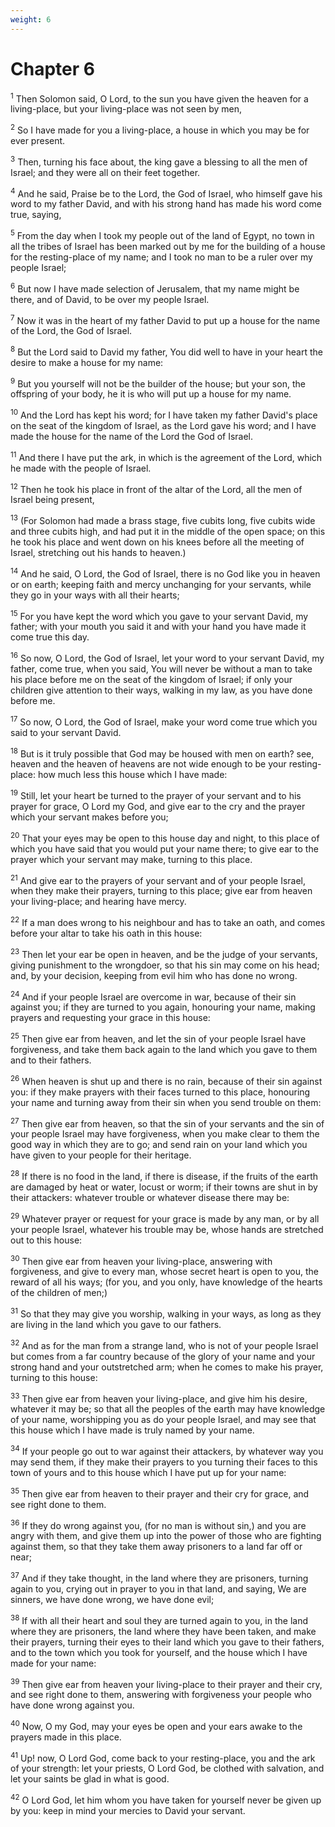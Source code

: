 ```yaml
---
weight: 6
---
```


# Chapter 6

<sup>1</sup> Then Solomon said, O Lord, to the sun you have given the heaven for a living-place, but your living-place was not seen by men, 

<sup>2</sup> So I have made for you a living-place, a house in which you may be for ever present. 

<sup>3</sup> Then, turning his face about, the king gave a blessing to all the men of Israel; and they were all on their feet together. 

<sup>4</sup> And he said, Praise be to the Lord, the God of Israel, who himself gave his word to my father David, and with his strong hand has made his word come true, saying, 

<sup>5</sup> From the day when I took my people out of the land of Egypt, no town in all the tribes of Israel has been marked out by me for the building of a house for the resting-place of my name; and I took no man to be a ruler over my people Israel; 

<sup>6</sup> But now I have made selection of Jerusalem, that my name might be there, and of David, to be over my people Israel. 

<sup>7</sup> Now it was in the heart of my father David to put up a house for the name of the Lord, the God of Israel. 

<sup>8</sup> But the Lord said to David my father, You did well to have in your heart the desire to make a house for my name: 

<sup>9</sup> But you yourself will not be the builder of the house; but your son, the offspring of your body, he it is who will put up a house for my name. 

<sup>10</sup> And the Lord has kept his word; for I have taken my father David's place on the seat of the kingdom of Israel, as the Lord gave his word; and I have made the house for the name of the Lord the God of Israel. 

<sup>11</sup> And there I have put the ark, in which is the agreement of the Lord, which he made with the people of Israel. 

<sup>12</sup> Then he took his place in front of the altar of the Lord, all the men of Israel being present, 

<sup>13</sup> (For Solomon had made a brass stage, five cubits long, five cubits wide and three cubits high, and had put it in the middle of the open space; on this he took his place and went down on his knees before all the meeting of Israel, stretching out his hands to heaven.) 

<sup>14</sup> And he said, O Lord, the God of Israel, there is no God like you in heaven or on earth; keeping faith and mercy unchanging for your servants, while they go in your ways with all their hearts; 

<sup>15</sup> For you have kept the word which you gave to your servant David, my father; with your mouth you said it and with your hand you have made it come true this day. 

<sup>16</sup> So now, O Lord, the God of Israel, let your word to your servant David, my father, come true, when you said, You will never be without a man to take his place before me on the seat of the kingdom of Israel; if only your children give attention to their ways, walking in my law, as you have done before me. 

<sup>17</sup> So now, O Lord, the God of Israel, make your word come true which you said to your servant David. 

<sup>18</sup> But is it truly possible that God may be housed with men on earth? see, heaven and the heaven of heavens are not wide enough to be your resting-place: how much less this house which I have made: 

<sup>19</sup> Still, let your heart be turned to the prayer of your servant and to his prayer for grace, O Lord my God, and give ear to the cry and the prayer which your servant makes before you; 

<sup>20</sup> That your eyes may be open to this house day and night, to this place of which you have said that you would put your name there; to give ear to the prayer which your servant may make, turning to this place. 

<sup>21</sup> And give ear to the prayers of your servant and of your people Israel, when they make their prayers, turning to this place; give ear from heaven your living-place; and hearing have mercy. 

<sup>22</sup> If a man does wrong to his neighbour and has to take an oath, and comes before your altar to take his oath in this house: 

<sup>23</sup> Then let your ear be open in heaven, and be the judge of your servants, giving punishment to the wrongdoer, so that his sin may come on his head; and, by your decision, keeping from evil him who has done no wrong. 

<sup>24</sup> And if your people Israel are overcome in war, because of their sin against you; if they are turned to you again, honouring your name, making prayers and requesting your grace in this house: 

<sup>25</sup> Then give ear from heaven, and let the sin of your people Israel have forgiveness, and take them back again to the land which you gave to them and to their fathers. 

<sup>26</sup> When heaven is shut up and there is no rain, because of their sin against you: if they make prayers with their faces turned to this place, honouring your name and turning away from their sin when you send trouble on them: 

<sup>27</sup> Then give ear from heaven, so that the sin of your servants and the sin of your people Israel may have forgiveness, when you make clear to them the good way in which they are to go; and send rain on your land which you have given to your people for their heritage. 

<sup>28</sup> If there is no food in the land, if there is disease, if the fruits of the earth are damaged by heat or water, locust or worm; if their towns are shut in by their attackers: whatever trouble or whatever disease there may be: 

<sup>29</sup> Whatever prayer or request for your grace is made by any man, or by all your people Israel, whatever his trouble may be, whose hands are stretched out to this house: 

<sup>30</sup> Then give ear from heaven your living-place, answering with forgiveness, and give to every man, whose secret heart is open to you, the reward of all his ways; (for you, and you only, have knowledge of the hearts of the children of men;) 

<sup>31</sup> So that they may give you worship, walking in your ways, as long as they are living in the land which you gave to our fathers. 

<sup>32</sup> And as for the man from a strange land, who is not of your people Israel but comes from a far country because of the glory of your name and your strong hand and your outstretched arm; when he comes to make his prayer, turning to this house: 

<sup>33</sup> Then give ear from heaven your living-place, and give him his desire, whatever it may be; so that all the peoples of the earth may have knowledge of your name, worshipping you as do your people Israel, and may see that this house which I have made is truly named by your name. 

<sup>34</sup> If your people go out to war against their attackers, by whatever way you may send them, if they make their prayers to you turning their faces to this town of yours and to this house which I have put up for your name: 

<sup>35</sup> Then give ear from heaven to their prayer and their cry for grace, and see right done to them. 

<sup>36</sup> If they do wrong against you, (for no man is without sin,) and you are angry with them, and give them up into the power of those who are fighting against them, so that they take them away prisoners to a land far off or near; 

<sup>37</sup> And if they take thought, in the land where they are prisoners, turning again to you, crying out in prayer to you in that land, and saying, We are sinners, we have done wrong, we have done evil; 

<sup>38</sup> If with all their heart and soul they are turned again to you, in the land where they are prisoners, the land where they have been taken, and make their prayers, turning their eyes to their land which you gave to their fathers, and to the town which you took for yourself, and the house which I have made for your name: 

<sup>39</sup> Then give ear from heaven your living-place to their prayer and their cry, and see right done to them, answering with forgiveness your people who have done wrong against you. 

<sup>40</sup> Now, O my God, may your eyes be open and your ears awake to the prayers made in this place. 

<sup>41</sup> Up! now, O Lord God, come back to your resting-place, you and the ark of your strength: let your priests, O Lord God, be clothed with salvation, and let your saints be glad in what is good. 

<sup>42</sup> O Lord God, let him whom you have taken for yourself never be given up by you: keep in mind your mercies to David your servant. 



